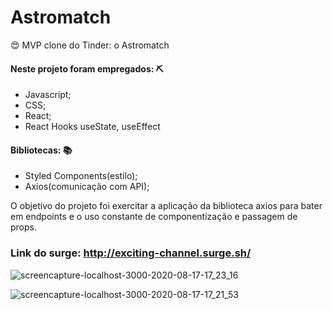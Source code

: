 # Astromatch 
😍 MVP clone do Tinder: o Astromatch 

#### Neste projeto foram empregados: ⛏
- Javascript;
- CSS;
- React;
- React Hooks useState, useEffect

#### Bibliotecas: 📚
- Styled Components(estilo);
- Axios(comunicação com API);

O objetivo do projeto foi exercitar a aplicação da biblioteca axios para bater em endpoints e o uso constante de componentização e passagem de props. 

### Link do surge: http://exciting-channel.surge.sh/

![screencapture-localhost-3000-2020-08-17-17_23_16](https://user-images.githubusercontent.com/65511670/90441221-f6563e80-e0ae-11ea-936e-86ef27498f10.png)

![screencapture-localhost-3000-2020-08-17-17_21_53](https://user-images.githubusercontent.com/65511670/90441225-f8200200-e0ae-11ea-968e-eae8b6e7b97f.png)
